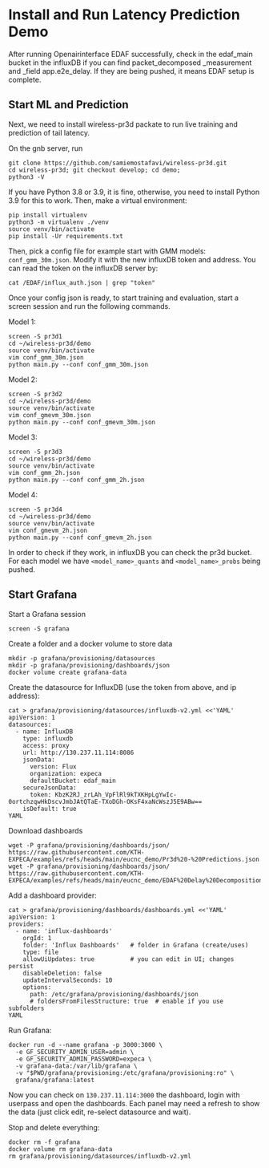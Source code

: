 # Install and Run Latency Prediction Demo

After running Openairinterface EDAF successfully, check in the edaf_main bucket in the influxDB if you can find packet_decomposed _measurement and _field app.e2e_delay. If they are being pushed, it means EDAF setup is complete.

## Start ML and Prediction

Next, we need to install wireless-pr3d packate to run live training and prediction of tail latency.

On the gnb server, run
```
git clone https://github.com/samiemostafavi/wireless-pr3d.git
cd wireless-pr3d; git checkout develop; cd demo;
python3 -V
```
If you have Python 3.8 or 3.9, it is fine, otherwise, you need to install Python 3.9 for this to work. Then, make a virtual environment:
```
pip install virtualenv
python3 -m virtualenv ./venv
source venv/bin/activate
pip install -Ur requirements.txt
```

Then, pick a config file for example start with GMM models: `conf_gmm_30m.json`. Modify it with the new influxDB token and address. You can read the token on the influxDB server by:
```
cat /EDAF/influx_auth.json | grep "token"
```

Once your config json is ready, to start training and evaluation, start a screen session and run the following commands.

Model 1:
```
screen -S pr3d1
cd ~/wireless-pr3d/demo
source venv/bin/activate
vim conf_gmm_30m.json
python main.py --conf conf_gmm_30m.json
```

Model 2:
```
screen -S pr3d2
cd ~/wireless-pr3d/demo
source venv/bin/activate
vim conf_gmevm_30m.json
python main.py --conf conf_gmevm_30m.json
```

Model 3:
```
screen -S pr3d3
cd ~/wireless-pr3d/demo
source venv/bin/activate
vim conf_gmm_2h.json
python main.py --conf conf_gmm_2h.json
```

Model 4:
```
screen -S pr3d4
cd ~/wireless-pr3d/demo
source venv/bin/activate
vim conf_gmevm_2h.json
python main.py --conf conf_gmevm_2h.json
```

In order to check if they work, in influxDB you can check the pr3d bucket. For each model we have `<model_name>_quants` and `<model_name>_probs` being pushed.


## Start Grafana

Start a Grafana session
```
screen -S grafana
```

Create a folder and a docker volume to store data
```
mkdir -p grafana/provisioning/datasources
mkdir -p grafana/provisioning/dashboards/json
docker volume create grafana-data
```

Create the datasource for InfluxDB (use the token from above, and ip address):
```
cat > grafana/provisioning/datasources/influxdb-v2.yml <<'YAML'
apiVersion: 1
datasources:
  - name: InfluxDB
    type: influxdb
    access: proxy
    url: http://130.237.11.114:8086
    jsonData:
      version: Flux
      organization: expeca
      defaultBucket: edaf_main
    secureJsonData:
      token: KbzK2RJ_zrLAh_VpFlRl9kTXKHpLgYwIc-0ortchzqwHkDscvJmbJAtQTaE-TXoDGh-OKsF4xaNcWszJ5E9ABw==
    isDefault: true
YAML
```

Download dashboards
```
wget -P grafana/provisioning/dashboards/json/ https://raw.githubusercontent.com/KTH-EXPECA/examples/refs/heads/main/eucnc_demo/Pr3d%20-%20Predictions.json
wget -P grafana/provisioning/dashboards/json/ https://raw.githubusercontent.com/KTH-EXPECA/examples/refs/heads/main/eucnc_demo/EDAF%20Delay%20Decomposition%20Dashboard.json
```

Add a dashboard provider:
```
cat > grafana/provisioning/dashboards/dashboards.yml <<'YAML'
apiVersion: 1
providers:
  - name: 'influx-dashboards'
    orgId: 1
    folder: 'Influx Dashboards'   # folder in Grafana (create/uses)
    type: file
    allowUiUpdates: true          # you can edit in UI; changes persist
    disableDeletion: false
    updateIntervalSeconds: 10
    options:
      path: /etc/grafana/provisioning/dashboards/json
      # foldersFromFilesStructure: true  # enable if you use subfolders
YAML
```

Run Grafana:
```
docker run -d --name grafana -p 3000:3000 \
  -e GF_SECURITY_ADMIN_USER=admin \
  -e GF_SECURITY_ADMIN_PASSWORD=expeca \
  -v grafana-data:/var/lib/grafana \
  -v "$PWD/grafana/provisioning:/etc/grafana/provisioning:ro" \
  grafana/grafana:latest
```
Now you can check on `130.237.11.114:3000` the dashboard, login with userpass and open the dashboards. Each panel may need a refresh to show the data (just click edit, re-select datasource and wait).


Stop and delete everything:
```
docker rm -f grafana
docker volume rm grafana-data
rm grafana/provisioning/datasources/influxdb-v2.yml
```


